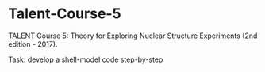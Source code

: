 # Talent-Course-5
TALENT Course 5: Theory for Exploring Nuclear Structure Experiments (2nd edition - 2017).

Task: develop a shell-model code step-by-step
